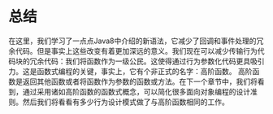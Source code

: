 # 总结

在这里，我们学习了一点点Java8中介绍的新语法，它减少了回调和事件处理的冗余代码。但是事实上这些改变有着更加深远的意义。我们现在可以减少传输行为代码块的冗余代码：我们将函数作为一级公民。这使得通过行为参数化代码更具吸引力。这是函数式编程的关键，事实上，它有个非正式的名字：高阶函数。
高阶函数是返回其他函数或者将函数作为参数的函数或方法。在下一个章节中，我们将看到，通过采用诸如高阶函数的函数式概念，可以简化很多面向对象编程的设计准则。然后我们将看看有多少行为设计模式做了与高阶函数相同的工作。
